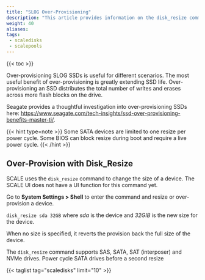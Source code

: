 ```yaml
---
title: "SLOG Over-Provisioning"
description: "This article provides information on the disk_resize command in TrueNAS SCALE."
weight: 40
aliases: 
tags:
 - scaledisks
 - scalepools
---
```


{{< toc >}}

Over-provisioning SLOG SSDs is useful for different scenarios.
The most useful benefit of over-provisioning is greatly extending SSD life.
Over-provisioning an SSD distributes the total number of writes and erases across more flash blocks on the drive. 

Seagate provides a thoughtful investigation into over-provisioning SSDs here: 
https://www.seagate.com/tech-insights/ssd-over-provisioning-benefits-master-ti/.

{{< hint type=note >}}
Some SATA devices are limited to one resize per power cycle.
Some BIOS can block resize during boot and require a live power cycle.
{{< /hint >}}

## Over-Provision with Disk_Resize

SCALE uses the `disk_resize` command to change the size of a device. The SCALE UI does not have a UI function for this command yet.

Go to **System Settings > Shell** to enter the command and resize or over-provision a device.

`disk_resize sda 32GB` where *sda* is the device and *32GIB* is the new size for the device.

When no size is specified, it reverts the provision back the full size of the device.

The `disk_resize` command supports SAS, SATA, SAT (interposer) and NVMe drives. Power cycle SATA drives before a second resize

{{< taglist tag="scaledisks" limit="10" >}}
